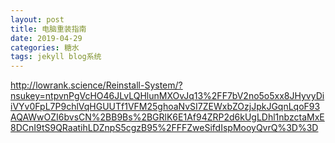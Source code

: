 ```yaml
---
layout: post
title: 电脑重装指南
date: 2019-04-29 
categories: 糖水
tags: jekyll blog系统
---
```


http://lowrank.science/Reinstall-System/?nsukey=ntpvnPgVcHO46JLvLQHlunMXOvJq13%2FF7bV2no5o5xx8JHyvyDiiVYv0FpL7P9chlVqHGUUTf1VFM25ghoaNvSI7ZEWxbZOzjJpkJGqnLqoF93AQAWwOZI6bvsCN%2BB9Bs%2BGRlK6E1Af94ZRP2d6kUgLDhl1nbzctaMxE8DCnI9tS9QRaatihLDZnpS5cgzB95%2FFFZweSifdIspMooyQvrQ%3D%3D

